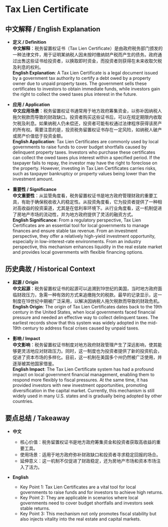 # Tax Lien Certificate

## 中文解释 / English Explanation

* **定义 / Definition**  
  **中文解释**：税务留置权证书（Tax Lien Certificate）是由政府税务部门颁发的一种法律文件，用于证明某纳税人因未按时缴纳财产税而产生的债务。政府通过出售这些证书给投资者，以换取即时资金，而投资者则获得在未来收取欠税及利息的权利。  
  **English Explanation**: A Tax Lien Certificate is a legal document issued by a government tax authority to certify a debt owed by a property owner due to unpaid property taxes. The government sells these certificates to investors to obtain immediate funds, while investors gain the right to collect the owed taxes plus interest in the future.

* **应用 / Application**  
  **中文应用场景**：税务留置权证书通常用于地方政府筹集资金，以弥补因纳税人拖欠税款而导致的财政缺口。投资者购买这些证书后，可以在规定期限内收取欠税及利息。如果纳税人仍未偿还，投资者可能有权通过法律程序获得该房产的所有权。需要注意的是，投资税务留置权证书存在一定风险，如纳税人破产或房产价值低于投资金额。  
  **English Application**: Tax Lien Certificates are commonly used by local governments to raise funds to cover budget shortfalls caused by delinquent property taxes. Investors who purchase these certificates can collect the owed taxes plus interest within a specified period. If the taxpayer fails to repay, the investor may have the right to foreclose on the property. However, investing in Tax Lien Certificates carries risks, such as taxpayer bankruptcy or property values being lower than the investment amount.

* **重要性 / Significance**  
  **中文重要性**：从监管角度看，税务留置权证书是地方政府管理财政的重要工具，有助于确保税收收入的稳定性。从投资角度看，它为投资者提供了一种相对高收益的投资渠道，尤其是在低利率环境下。从行业角度看，这一机制促进了房地产市场的流动性，并为地方政府提供了灵活的融资方式。  
  **English Significance**: From a regulatory perspective, Tax Lien Certificates are an essential tool for local governments to manage finances and ensure stable tax revenue. From an investment perspective, they offer a relatively high-yield investment opportunity, especially in low-interest-rate environments. From an industry perspective, this mechanism enhances liquidity in the real estate market and provides local governments with flexible financing options.

## 历史典故 / Historical Context

* **起源 / Origin**  
  **中文起源**：税务留置权证书的起源可以追溯到19世纪的美国，当时地方政府面临财政压力，急需一种有效的方式来追缴拖欠的税款。最早的记录显示，这一制度在19世纪中期被广泛采用，以解决因纳税人拖欠税款而导致的财政危机。  
  **English Origin**: The origin of Tax Lien Certificates dates back to the 19th century in the United States, when local governments faced financial pressure and needed an effective way to collect delinquent taxes. The earliest records show that this system was widely adopted in the mid-19th century to address fiscal crises caused by unpaid taxes.

* **影响 / Impact**  
  **中文影响**：税务留置权证书制度对地方政府财政管理产生了深远影响，使其能够更灵活地应对财政压力。同时，这一制度也为投资者提供了新的投资机会，促进了资本市场的多样化。目前，这一机制在美国多个州仍然被广泛使用，并逐渐被其他国家借鉴。  
  **English Impact**: The Tax Lien Certificate system has had a profound impact on local government financial management, enabling them to respond more flexibly to fiscal pressures. At the same time, it has provided investors with new investment opportunities, promoting diversification in the capital market. Currently, this mechanism is still widely used in many U.S. states and is gradually being adopted by other countries.

## 要点总结 / Takeaway

* **中文**  
  - 核心价值：税务留置权证书是地方政府筹集资金和投资者获取高收益的重要工具。  
  - 使用场景：适用于地方政府弥补财政缺口和投资者寻求稳定回报的场合。  
  - 延伸意义：这一机制不仅促进了财政稳定，还为房地产市场和资本市场注入了活力。

* **English**  
  - Key Point 1: Tax Lien Certificates are a vital tool for local governments to raise funds and for investors to achieve high returns.  
  - Key Point 2: They are applicable in scenarios where local governments need to cover budget shortfalls and investors seek stable returns.  
  - Key Point 3: This mechanism not only promotes fiscal stability but also injects vitality into the real estate and capital markets.